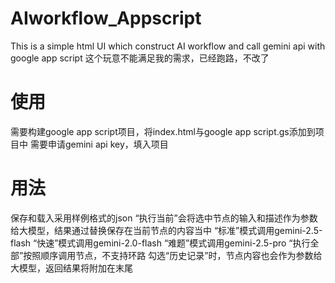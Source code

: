 # AIworkflow_Appscript
This is a simple html UI which construct AI workflow and call gemini api with google app script
这个玩意不能满足我的需求，已经跑路，不改了

# 使用
需要构建google app script项目，将index.html与google app script.gs添加到项目中
需要申请gemini api key，填入项目

# 用法
保存和载入采用样例格式的json
“执行当前”会将选中节点的输入和描述作为参数给大模型，结果通过替换保存在当前节点的内容当中
“标准”模式调用gemini-2.5-flash
“快速”模式调用gemini-2.0-flash
“难题”模式调用gemini-2.5-pro
“执行全部”按照顺序调用节点，不支持环路
勾选“历史记录”时，节点内容也会作为参数给大模型，返回结果将附加在末尾

